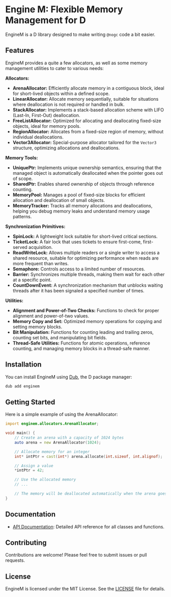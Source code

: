 # Engine M: Flexible Memory Management for D

EngineM is a D library designed to make writing `@nogc` code a bit easier. 

## Features

EngineM provides a quite a few allocators, as well as some memory management utilities to cater to various needs:

**Allocators:**

- **ArenaAllocator:** Efficiently allocate memory in a contiguous block, ideal for short-lived objects within a defined scope.
- **LinearAllocator:** Allocate memory sequentially, suitable for situations where deallocation is not required or handled in bulk.
- **StackAllocator:** Implements a stack-based allocation scheme with LIFO (Last-In, First-Out) deallocation.
- **FreeListAllocator:** Optimized for allocating and deallocating fixed-size objects, ideal for memory pools.
- **RegionAllocator:** Allocates from a fixed-size region of memory, without individual deallocations.
- **Vector3Allocator:** Special-purpose allocator tailored for the `Vector3` structure, optimizing allocations and deallocations.

**Memory Tools:**

- **UniquePtr:** Implements unique ownership semantics, ensuring that the managed object is automatically deallocated when the pointer goes out of scope.
- **SharedPtr:** Enables shared ownership of objects through reference counting.
- **MemoryPool:** Manages a pool of fixed-size blocks for efficient allocation and deallocation of small objects.
- **MemoryTracker:** Tracks all memory allocations and deallocations, helping you debug memory leaks and understand memory usage patterns.

**Synchronization Primitives:**

- **SpinLock:**  A lightweight lock suitable for short-lived critical sections.
- **TicketLock:** A fair lock that uses tickets to ensure first-come, first-served acquisition.
- **ReadWriteLock:** Allows multiple readers or a single writer to access a shared resource, suitable for optimizing performance when reads are more frequent than writes.
- **Semaphore:** Controls access to a limited number of resources.
- **Barrier:**  Synchronizes multiple threads, making them wait for each other at a specific point.
- **CountDownEvent:** A synchronization mechanism that unblocks waiting threads after it has been signaled a specified number of times.

**Utilities:**

- **Alignment and Power-of-Two Checks:** Functions to check for proper alignment and power-of-two values.
- **Memory Copy and Set:** Optimized memory operations for copying and setting memory blocks.
- **Bit Manipulation:**  Functions for counting leading and trailing zeros, counting set bits, and manipulating bit fields.
- **Thread-Safe Utilities:** Functions for atomic operations, reference counting, and managing memory blocks in a thread-safe manner.

## Installation

You can install EngineM using [Dub](https://code.dlang.org/getting_started#package-manager), the D package manager:

```bash
dub add enginem
```

## Getting Started

Here is a simple example of using the ArenaAllocator:

```d
import enginem.allocators.ArenaAllocator;

void main() {
    // Create an arena with a capacity of 1024 bytes
    auto arena = new ArenaAllocator(1024);

    // Allocate memory for an integer
    int* intPtr = cast(int*) arena.allocate(int.sizeof, int.alignof);

    // Assign a value
    *intPtr = 42;

    // Use the allocated memory
    // ...

    // The memory will be deallocated automatically when the arena goes out of scope
}
```

## Documentation

- [API Documentation](https://chris-c.github.io/enginem-docs/enginem/index.html):  Detailed API reference for all classes and functions.

## Contributing

Contributions are welcome! Please feel free to submit issues or pull requests.

## License

EngineM is licensed under the MIT License. See the [LICENSE](LICENSE) file for details.
